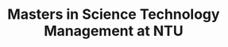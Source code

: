 ---
title: Masters in Science Technology Management at NTU
start_month: Jan 2019
end_month: Dec 2019
image: img/timeline/placeholder.svg
tags:
  - Education
summary: Graduated with Masters in Science Technolgoy Mangement from Nanyang Technological University, Singapore
detailPage: 
---